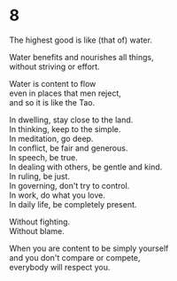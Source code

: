 # 8

The highest good is like \(that of\) water.

Water benefits and nourishes all things,   
without striving or effort.

Water is content to flow  
even in places that men reject,  
and so it is like the Tao.

In dwelling, stay close to the land.   
In thinking, keep to the simple.  
In meditation, go deep.  
In conflict, be fair and generous.  
In speech, be true.  
In dealing with others, be gentle and kind.   
In ruling, be just.  
In governing, don't try to control.  
In work, do what you love.  
In daily life, be completely present.  
  
Without fighting.  
Without blame.

When you are content to be simply yourself  
and you don't compare or compete,  
everybody will respect you.

